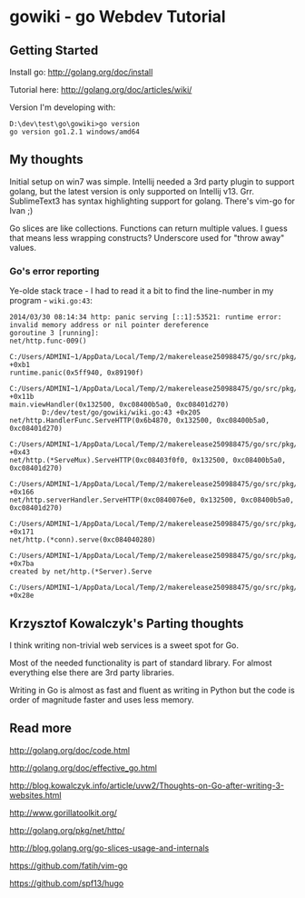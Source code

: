 # gowiki - go Webdev Tutorial

## Getting Started

Install go:
http://golang.org/doc/install

Tutorial here:
http://golang.org/doc/articles/wiki/

Version I'm developing with:

```
D:\dev\test\go\gowiki>go version
go version go1.2.1 windows/amd64
```

## My thoughts

Initial setup on win7 was simple.
Intellij needed a 3rd party plugin to support golang, but the latest version is only supported on Intellij v13. Grr.
SublimeText3 has syntax highlighting support for golang.
There's vim-go for Ivan ;)

Go slices are like collections.
Functions can return multiple values. I guess that means less wrapping constructs?
Underscore used for "throw away" values.

### Go's error reporting

Ye-olde stack trace - I had to read it a bit to find the line-number in my program - `wiki.go:43`:

```
2014/03/30 08:14:34 http: panic serving [::1]:53521: runtime error: invalid memory address or nil pointer dereference
goroutine 3 [running]:
net/http.func·009()
        C:/Users/ADMINI~1/AppData/Local/Temp/2/makerelease250988475/go/src/pkg/net/http/server.go:1093 +0xb1
runtime.panic(0x5ff940, 0x89190f)
        C:/Users/ADMINI~1/AppData/Local/Temp/2/makerelease250988475/go/src/pkg/runtime/panic.c:248 +0x11b
main.viewHandler(0x132500, 0xc08400b5a0, 0xc08401d270)
        D:/dev/test/go/gowiki/wiki.go:43 +0x205
net/http.HandlerFunc.ServeHTTP(0x6b4870, 0x132500, 0xc08400b5a0, 0xc08401d270)
        C:/Users/ADMINI~1/AppData/Local/Temp/2/makerelease250988475/go/src/pkg/net/http/server.go:1220 +0x43
net/http.(*ServeMux).ServeHTTP(0xc08403f0f0, 0x132500, 0xc08400b5a0, 0xc08401d270)
        C:/Users/ADMINI~1/AppData/Local/Temp/2/makerelease250988475/go/src/pkg/net/http/server.go:1496 +0x166
net/http.serverHandler.ServeHTTP(0xc0840076e0, 0x132500, 0xc08400b5a0, 0xc08401d270)
        C:/Users/ADMINI~1/AppData/Local/Temp/2/makerelease250988475/go/src/pkg/net/http/server.go:1597 +0x171
net/http.(*conn).serve(0xc084040280)
        C:/Users/ADMINI~1/AppData/Local/Temp/2/makerelease250988475/go/src/pkg/net/http/server.go:1167 +0x7ba
created by net/http.(*Server).Serve
        C:/Users/ADMINI~1/AppData/Local/Temp/2/makerelease250988475/go/src/pkg/net/http/server.go:1644 +0x28e
```


## Krzysztof Kowalczyk's Parting thoughts

I think writing non-trivial web services is a sweet spot for Go.

Most of the needed functionality is part of standard library. For almost everything else there are 3rd party libraries.

Writing in Go is almost as fast and fluent as writing in Python but the code is order of magnitude faster and uses less memory.

## Read more

http://golang.org/doc/code.html

http://golang.org/doc/effective_go.html

http://blog.kowalczyk.info/article/uvw2/Thoughts-on-Go-after-writing-3-websites.html

http://www.gorillatoolkit.org/

http://golang.org/pkg/net/http/

http://blog.golang.org/go-slices-usage-and-internals

https://github.com/fatih/vim-go

https://github.com/spf13/hugo
